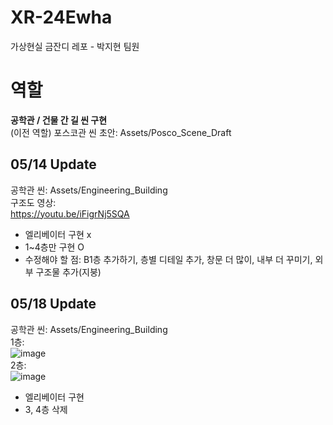 # XR-24Ewha
가상현실 금잔디 레포 - 박지현 팀원
# 역할

**공학관 / 건물 간 길 씬 구현** 
<br>(이전 역할) 포스코관 씬 초안: Assets/Posco_Scene_Draft<br>

## 05/14 Update
공학관 씬: Assets/Engineering_Building<br>
구조도 영상:<br>
https://youtu.be/iFigrNj5SQA<br>
- 엘리베이터 구현 x<br>
- 1~4층만 구현 O<br>
- 수정해야 할 점: B1층 추가하기, 층별 디테일 추가, 창문 더 많이, 내부 더 꾸미기, 외부 구조물 추가(지붕)<br>

## 05/18 Update
공학관 씬: Assets/Engineering_Building<br>
1층:<br>
![image](https://github.com/Rose-my/XR-24Ewha/assets/97820605/c5e5e5e2-c7cb-4c2d-b4a0-a87bb9ddf829)
<br>
2층:<br>
![image](https://github.com/Rose-my/XR-24Ewha/assets/97820605/0596fc5b-e9bb-4487-9bec-c4517e0e3b07)
<br>
- 엘리베이터 구현 <br>
- 3, 4층 삭제<br>

